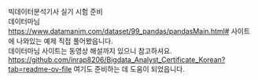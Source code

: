 빅데이터분석기사 실기 시험 준비
<br>
데이터마님 https://www.datamanim.com/dataset/99_pandas/pandasMain.html# 사이트에 나와있는 예제 직접 풀어봤읍니다.
<br>
데이터마님 사이트는 동영상 해설까지 있으니 참고하셔요.
<br>
https://github.com/inrap8206/Bigdata_Analyst_Certificate_Korean?tab=readme-ov-file 여기도 준비하는 데 도움이 되었읍니다.
